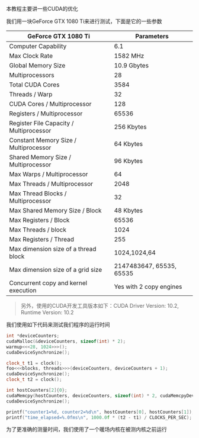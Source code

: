 本教程主要讲一些CUDA的优化

我们用一块GeForce GTX 1080 Ti来进行测试，下面是它的一些参数

|GeForce GTX 1080 Ti|Parameters|
---|---
|Computer Capability|6.1|
|Max Clock Rate|1582 MHz|
|Global Memory Size|10.9 Gbytes|
|Multiprocessors|28|
|Total CUDA Cores|3584|
|Threads / Warp|32|
|CUDA Cores / Multiprocessor|128|
|Registers / Multiprocessor|65536|
|Register File Capacity / Multiprocessor|256 Kbytes|
|Constant Memory Size / Multiprocessor|64 Kbytes|
|Shared Memory Size / Multiprocessor|96 Kbytes|
|Max Warps / Multiprocessor|64|
|Max Threads / Multiprocessor|2048|
|Max Thread Blocks / Multiprocessor|32|
|Max Shared Memory Size / Block|48 Kbytes|
|Max Registers / Block|65536|
|Max Threads / block|1024|
|Max Registers / Thread|255|
|Max dimension size of a thread block|1024,1024,64|
|Max dimension size of a grid size|2147483647, 65535, 65535|
|Concurrent copy and kernel execution|Yes with 2 copy engines|

>另外，使用的CUDA开发工具版本如下：CUDA Driver Version: 10.2, Runtime Version: 10.2

我们使用如下代码来测试我们程序的运行时间
```C++
int *deviceCounters;
cudaMalloc(&deviceCounters, sizeof(int) * 2);
warmup<<<28, 1024>>>();
cudaDeviceSynchronize();

clock_t t1 = clock();
foo<<<blocks, threads>>>(deviceCounters, deviceCounters + 1);
cudaDeviceSynchronize();
clock_t t2 = clock();

int hostCounters[2]{0};
cudaMemcpy(hostCounters, deviceCounters, sizeof(int) * 2, cudaMemcpyDeviceToHost);
cudaDeviceSynchronize();

printf("counter1=%d, counter2=%d\n", hostCounters[0], hostCounters[1]);
printf("time_elapsed=%.0fms\n", 1000.0f * (t2 - t1) / CLOCKS_PER_SEC);
```

为了更准确的测量时间，我们使用了一个暖场内核在被测内核之前运行
